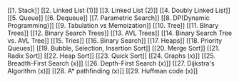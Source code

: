[[1. Stack]]
[[2. Linked List (1)]]
[[3. Linked List (2)]]
[[4. Doubly Linked List]]
[[5. Queue]]
[[6. Dequeue]]
[[7. Parametric Search]]
[[8.  DP(Dynamic Programming)]]
[[9. Tabulation vs Memoization]]
[[10. Tree]]
[[11. Binary Trees]]
[[12. Binary Search Trees]]
[[13. AVL Trees]]
[[14. Binary Search Tree vs. AVL Tree]]
[[15. Tries]]
[[16. Binary Search]]
[[17. Heaps]]
[[18. Priority Queues]]
[[19. Bubble, Selection, Insertion Sort]]
[[20. Merge Sort]]
[[21. Radix Sort]]
[[22. Heap Sort]]
[[23. Quick Sort]]
[[24. Graphs (x)]]
[[25. Breadth-First Search (x)]]
[[26. Depth-First Search (x)]]
[[27. Dijkstra's Algorithm (x)]]
[[28. A* pathfinding (x)]]
[[29. Huffman code (x)]]